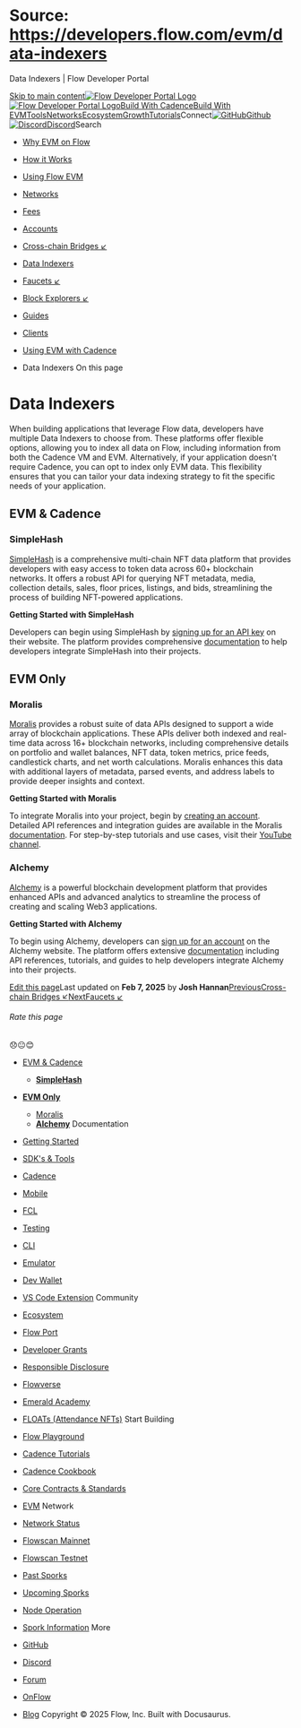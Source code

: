 # Source: https://developers.flow.com/evm/data-indexers




Data Indexers | Flow Developer Portal





[Skip to main content](#__docusaurus_skipToContent_fallback)[![Flow Developer Portal Logo](/img/flow-docs-logo-dark.png)![Flow Developer Portal Logo](/img/flow-docs-logo-light.png)](/)[Build With Cadence](/build/flow)[Build With EVM](/evm/about)[Tools](/tools/flow-cli)[Networks](/networks/flow-networks)[Ecosystem](/ecosystem)[Growth](/growth)[Tutorials](/tutorials)Connect[![GitHub]()Github](https://github.com/onflow)[![Discord]()Discord](https://discord.gg/flow)Search

* [Why EVM on Flow](/evm/about)
* [How it Works](/evm/how-it-works)
* [Using Flow EVM](/evm/using)
* [Networks](/evm/networks)
* [Fees](/evm/fees)
* [Accounts](/evm/accounts)
* [Cross-chain Bridges ↙](/evm/cross-chain-bridges)
* [Data Indexers](/evm/data-indexers)
* [Faucets ↙](/evm/faucets)
* [Block Explorers ↙](/evm/block-explorers)
* [Guides](/evm/guides/integrating-metamask)
* [Clients](/evm/clients/ethers)
* [Using EVM with Cadence](/evm/cadence/interacting-with-coa)


* Data Indexers
On this page
# Data Indexers

When building applications that leverage Flow data, developers have multiple Data Indexers to choose from. These platforms offer flexible options, allowing you to index all data on Flow, including information from both the Cadence VM and EVM. Alternatively, if your application doesn't require Cadence, you can opt to index only EVM data. This flexibility ensures that you can tailor your data indexing strategy to fit the specific needs of your application.

## EVM & Cadence[​](#evm--cadence "Direct link to EVM & Cadence")

### **SimpleHash**[​](#simplehash "Direct link to simplehash")

[SimpleHash](https://simplehash.com/) is a comprehensive multi-chain NFT data platform that provides developers with easy access to token data across 60+ blockchain networks. It offers a robust API for querying NFT metadata, media, collection details, sales, floor prices, listings, and bids, streamlining the process of building NFT-powered applications.

**Getting Started with SimpleHash**

Developers can begin using SimpleHash by [signing up for an API key](https://simplehash.com/) on their website. The platform provides comprehensive [documentation](https://docs.simplehash.com/reference/overview) to help developers integrate SimpleHash into their projects.

## **EVM Only**[​](#evm-only "Direct link to evm-only")

### Moralis[​](#moralis "Direct link to Moralis")

[Moralis](https://moralis.io/) provides a robust suite of data APIs designed to support a wide array of blockchain applications. These APIs deliver both indexed and real-time data across 16+ blockchain networks, including comprehensive details on portfolio and wallet balances, NFT data, token metrics, price feeds, candlestick charts, and net worth calculations. Moralis enhances this data with additional layers of metadata, parsed events, and address labels to provide deeper insights and context.

**Getting Started with Moralis**

To integrate Moralis into your project, begin by [creating an account](https://moralis.io/). Detailed API references and integration guides are available in the Moralis [documentation](https://docs.moralis.io/). For step-by-step tutorials and use cases, visit their [YouTube channel](https://www.youtube.com/c/MoralisWeb3).

### **Alchemy**[​](#alchemy "Direct link to alchemy")

[Alchemy](https://www.alchemy.com/) is a powerful blockchain development platform that provides enhanced APIs and advanced analytics to streamline the process of creating and scaling Web3 applications.

**Getting Started with Alchemy**

To begin using Alchemy, developers can [sign up for an account](https://www.alchemy.com/) on the Alchemy website. The platform offers extensive [documentation](https://docs.alchemy.com/) including API references, tutorials, and guides to help developers integrate Alchemy into their projects.

[Edit this page](https://github.com/onflow/docs/tree/main/docs/evm/data-indexers.md)Last updated on **Feb 7, 2025** by **Josh Hannan**[PreviousCross-chain Bridges ↙](/evm/cross-chain-bridges)[NextFaucets ↙](/evm/faucets)
###### Rate this page

😞😐😊

* [EVM & Cadence](#evm--cadence)
  + [**SimpleHash**](#simplehash)
* [**EVM Only**](#evm-only)
  + [Moralis](#moralis)
  + [**Alchemy**](#alchemy)
Documentation

* [Getting Started](/build/getting-started/contract-interaction)
* [SDK's & Tools](/tools)
* [Cadence](https://cadence-lang.org/docs/)
* [Mobile](/build/guides/mobile/overview)
* [FCL](/tools/clients/fcl-js)
* [Testing](/build/smart-contracts/testing)
* [CLI](/tools/flow-cli)
* [Emulator](/tools/emulator)
* [Dev Wallet](https://github.com/onflow/fcl-dev-wallet)
* [VS Code Extension](/tools/vscode-extension)
Community

* [Ecosystem](/ecosystem)
* [Flow Port](https://port.onflow.org/)
* [Developer Grants](https://github.com/onflow/developer-grants)
* [Responsible Disclosure](https://flow.com/flow-responsible-disclosure)
* [Flowverse](https://www.flowverse.co/)
* [Emerald Academy](https://academy.ecdao.org/)
* [FLOATs (Attendance NFTs)](https://floats.city/)
Start Building

* [Flow Playground](https://play.flow.com/)
* [Cadence Tutorials](https://cadence-lang.org/docs/tutorial/first-steps)
* [Cadence Cookbook](https://open-cadence.onflow.org)
* [Core Contracts & Standards](/build/core-contracts)
* [EVM](/evm/about)
Network

* [Network Status](https://status.onflow.org/)
* [Flowscan Mainnet](https://flowdscan.io/)
* [Flowscan Testnet](https://testnet.flowscan.io/)
* [Past Sporks](/networks/node-ops/node-operation/past-sporks)
* [Upcoming Sporks](/networks/node-ops/node-operation/upcoming-sporks)
* [Node Operation](/networks/node-ops)
* [Spork Information](/networks/node-ops/node-operation/spork)
More

* [GitHub](https://github.com/onflow)
* [Discord](https://discord.gg/flow)
* [Forum](https://forum.onflow.org/)
* [OnFlow](https://onflow.org/)
* [Blog](https://flow.com/blog)
Copyright © 2025 Flow, Inc. Built with Docusaurus.

